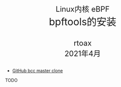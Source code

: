 <center><font size='5'>Linux内核 eBPF</font></center>
<center><font size='6'>bpftools的安装</font></center>
<br/>
<br/>
<center><font size='5'>rtoax</font></center>
<center><font size='5'>2021年4月</font></center>
<br/>



* [GitHub bcc master clone](https://download.csdn.net/download/Rong_Toa/16670066)


TODO





